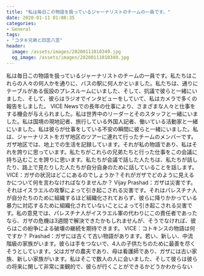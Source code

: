```yaml
---
title: "私は毎日この物語を扱っているジャーナリストのチームの一員です。"
date: 2020-01-11 01:08:35
categories:
- General
tags:
- "コタキ兄弟と四苦八苦"
header:
  image: /assets/images/20200111010349.jpg
  og_image: /assets/images/20200111010349.jpg
---
```


私は毎日この物語を扱っているジャーナリストのチームの一員です。私たちはこれらの人々の何人かを通りに、バスの駅に何人かといました。私たちは、通りにテーブルがある仮設のプレスルームにいました、そして、抗議で彼らと一緒にいました、そして、彼らはラジオでインタビューをしていて、私はカメラで多くの報告をしました。 VICE Newsでの長年の仕事により、さまざまな人々と仕事をする機会が与えられました。私は世界中のリーダーとそのスタッフと一緒にいました。私は国境の現地記者、旅行している外国人記者、働いている活動家と一緒にいました。私は彼らが仕事をしている不安の瞬間に彼らと一緒にいました。私は、ジャーナリストをガザ地区のツアーに連れて行ったチームのメンバーです。ガザ地区では、地上での生活を記録しています。それが私の物語であり、私はそれを誇りに思っています。私たちがこれらの兄弟たちと行った仕事をこの会議に持ち込むことを誇りに思います。私たちが会議で話した人たちは、私たちが話したり、路上で見たりした人たちが自分自身のために話していることを話します。 VICE：ガザの状況はどこにあるのでしょうか？それがガザでどのように見えるかについて何を言わなければなりませんか？ Vijay Prashad：ガザは災害です。それはイスラエルの攻撃によって引き起こされる災害です。それはパレスチナ人が自分たちのために組織するほど組織化されておらず、彼らに降りかかっている暴力に対応するために組織化されていないことによって引き起こされる災害です。私の意見では、パレスチナ人がイスラエル軍の代わりにこの責任者であったなら、ガザの危機は3週間で解決できたかもしれませんが、そうでなければ、彼らはこの紛争による破壊の継続を期待できます。 VICE：コトキンスの物語は何ですか？ Prashad：ガザには古くて古い物語があります。若い、新しい、中流階級の家族がいます。彼らは手をつないで、4人の子供たちのために最善を尽くそうとしています。父はガザの農夫であり、母は看護師であり、ガザには古い家族、新しい家族がいます。私はそこで数人の人に会いました、そして彼らは彼らの将来に関して非常に楽観的で、彼らが行くことができるかどうかわからない

